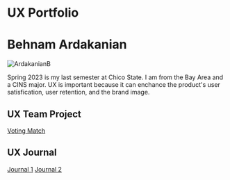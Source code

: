 # UX Portfolio

# Behnam Ardakanian

![ArdakanianB](https://user-images.githubusercontent.com/98926315/220239574-17d9aa8b-459e-4d16-ad1c-9b754228920c.jpg)


Spring 2023 is my last semester at Chico State. I am from the Bay Area and a CINS major. UX is important because it can enchance the product's user satisfication,  user retention, and the brand image.

## UX Team Project

[Voting Match](https://usabilityengineering.github.io/VotingMatch/)

## UX Journal

[Journal 1](j01/) [Journal 2](j02/)
